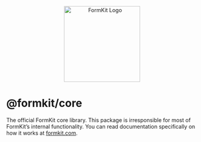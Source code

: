 <p align="center"><a href="https://www.formkit.com" target="_blank" rel="noopener noreferrer"><img width="200" src="https://cdn.formk.it/brand-assets/formkit-logo.png" alt="FormKit Logo"></a></p>

# @formkit/core

The official FormKit core library. This package is irresponsible for most of FormKit’s internal functionality. You can read documentation specifically on how it works at [formkit.com](https://www.formkit.com/advanced/core).
